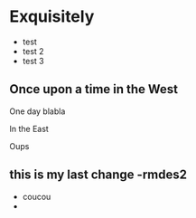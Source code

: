 # Exquisitely
* test
* test 2
* test 3
## Once upon a time in the West
One day blabla
<p> In the East <p>
Oups

## this is my last change -rmdes2
* coucou
* 

